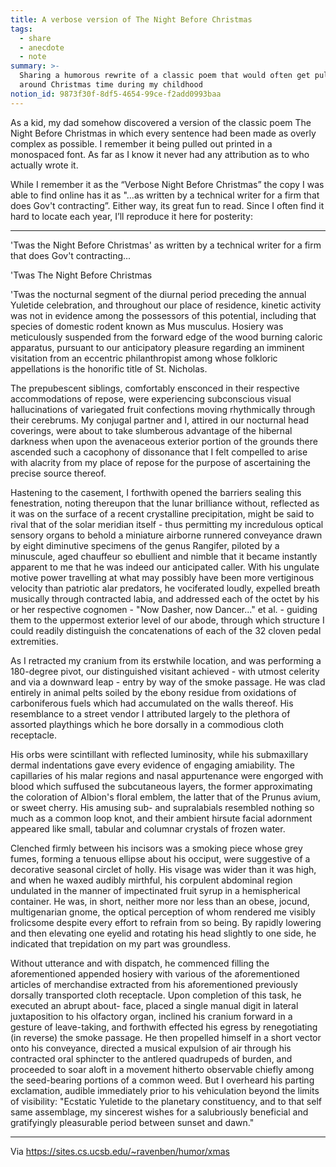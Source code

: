 ```yaml
---
title: A verbose version of The Night Before Christmas
tags:
  - share
  - anecdote
  - note
summary: >-
  Sharing a humorous rewrite of a classic poem that would often get pulled out
  around Christmas time during my childhood 
notion_id: 9873f30f-8df5-4654-99ce-f2add0993baa
---
```

As a kid, my dad somehow discovered a version of the classic poem The Night Before Christmas in which every sentence had been made as overly complex as possible. I remember it being pulled out printed in a monospaced font. As far as I know it never had any attribution as to who actually wrote it.

While I remember it as the “Verbose Night Before Christmas” the copy I was able to find online has it as "...as written by a technical writer for a firm that does Gov't contracting”. Either way, its great fun to read. Since I often find it hard to locate each year, I’ll reproduce it here for posterity:

---

'Twas the Night Before Christmas' as written by a technical writer for a firm that does Gov't contracting...

'Twas The Night Before Christmas

'Twas the nocturnal segment of the diurnal period preceding the annual Yuletide celebration, and throughout our place of residence, kinetic activity was not in evidence among the possessors of this potential, including that species of domestic rodent known as Mus musculus. Hosiery was meticulously suspended from the forward edge of the wood burning caloric apparatus, pursuant to our anticipatory pleasure regarding an imminent visitation from an eccentric philanthropist among whose folkloric appellations is the honorific title of St. Nicholas.

The prepubescent siblings, comfortably ensconced in their respective accommodations of repose, were experiencing subconscious visual hallucinations of variegated fruit confections moving rhythmically through their cerebrums. My conjugal partner and I, attired in our nocturnal head coverings, were about to take slumberous advantage of the hibernal darkness when upon the avenaceous exterior portion of the grounds there ascended such a cacophony of dissonance that I felt compelled to arise with alacrity from my place of repose for the purpose of ascertaining the precise source thereof.

Hastening to the casement, I forthwith opened the barriers sealing this fenestration, noting thereupon that the lunar brilliance without, reflected as it was on the surface of a recent crystalline precipitation, might be said to rival that of the solar meridian itself - thus permitting my incredulous optical sensory organs to behold a miniature airborne runnered conveyance drawn by eight diminutive specimens of the genus Rangifer, piloted by a minuscule, aged chauffeur so ebullient and nimble that it became instantly apparent to me that he was indeed our anticipated caller.  With his ungulate motive power travelling at what may possibly have been more vertiginous velocity than patriotic alar predators, he vociferated loudly, expelled breath musically through contracted labia, and addressed each of the octet by his or her respective cognomen - "Now Dasher, now Dancer..." et al. - guiding them to the uppermost exterior level of our abode, through which structure I could readily distinguish the concatenations of each of the 32 cloven pedal extremities.

As I retracted my cranium from its erstwhile location, and was performing a 180-degree pivot, our distinguished visitant achieved - with utmost celerity and via a downward leap - entry by way of the smoke passage. He was clad entirely in animal pelts soiled by the ebony residue from oxidations of carboniferous fuels which had accumulated on the walls thereof. His resemblance to a street vendor I attributed largely to the plethora of assorted playthings which he bore dorsally in a commodious cloth receptacle.

His orbs were scintillant with reflected luminosity, while his submaxillary dermal indentations gave every evidence of engaging amiability. The capillaries of his malar regions and nasal appurtenance were engorged with blood which suffused the subcutaneous layers, the former approximating the coloration of Albion's floral emblem, the latter that of the Prunus avium, or sweet cherry. His amusing sub- and supralabials resembled nothing so much as a common loop knot, and their ambient hirsute facial adornment appeared like small, tabular and columnar crystals of frozen water.

Clenched firmly between his incisors was a smoking piece whose grey fumes, forming a tenuous ellipse about his occiput, were suggestive of a decorative seasonal circlet of holly. His visage was wider than it was high, and when he waxed audibly mirthful, his corpulent abdominal region undulated in the manner of impectinated fruit syrup in a hemispherical container. He was, in short, neither more nor less than an obese, jocund, multigenarian gnome, the optical perception of whom rendered me visibly frolicsome despite every effort to refrain from so being. By rapidly lowering and then elevating one eyelid and rotating his head slightly to one side, he indicated that trepidation on my part was groundless.

Without utterance and with dispatch, he commenced filling the aforementioned appended hosiery with various of the aforementioned articles of merchandise extracted from his aforementioned previously dorsally transported cloth receptacle. Upon completion of this task, he executed an abrupt about- face, placed a single manual digit in lateral juxtaposition to his olfactory organ, inclined his cranium forward in a gesture of leave-taking, and forthwith effected his egress by renegotiating (in reverse) the smoke passage. He then propelled himself in a short vector onto his conveyance, directed a musical expulsion of air through his contracted oral sphincter to the antlered quadrupeds of burden, and proceeded to soar aloft in a movement hitherto observable chiefly among the seed-bearing portions of a common weed. But I overheard his parting exclamation, audible immediately prior to his vehiculation beyond the limits of visibility: "Ecstatic Yuletide to the planetary constituency, and to that self same assemblage, my sincerest wishes for a salubriously beneficial and gratifyingly pleasurable period between sunset and dawn."

---

Via <https://sites.cs.ucsb.edu/~ravenben/humor/xmas>
